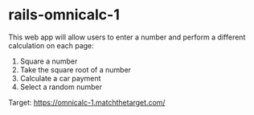 # rails-omnicalc-1

This web app will allow users to enter a number and perform a different calculation on each page:
  1. Square a number
  2. Take the square root of a number
  3. Calculate a car payment
  4. Select a random number

Target: https://omnicalc-1.matchthetarget.com/
